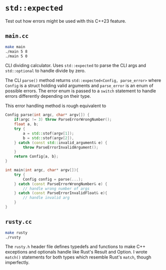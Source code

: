 # `std::expected`

Test out how errors might be used with this C++23 feature.

## `main.cc`

```bash
make main
./main 5 8
./main 5 0
```

CLI dividing calculator. Uses `std::expected` to parse the CLI args and `std::optional` to handle divide by zero.

The CLI `parse()` method returns `std::expected<Config, parse_error>` where `Config` is a struct holding valid arguments and `parse_error` is an enum of possible errors. The error enum is passed to a `switch` statement to handle errors differently depending on their type.

This error handling method is rough equivalent to

```c++
Config parse(int argc, char* argv[]) {
    if(argc != 3) throw ParseErrorWrongNumber();
    float a, b;
    try {
        a = std::stof(argv[1]);
        b = std::stof(argv[2]),
    } catch (const std::invalid_argument& e) {
        throw ParseErrorInvalidArgument();
    }
    return Config{a, b};
}

int main(int argc, char* argv[]){
    try {
        Config config = parse(...);
    } catch (const ParseErrorWrongNumber& e) {
        // handle wrong number of args
    } catch (const ParseErrorInvalidFloat& e){
        // handle invalid arg
    }
}
```

## `rusty.cc`

```bash
make rusty
./rusty
```

The `rusty.h` header file defines typedefs and functions to make C++ exceptions and optionals handle like Rust's Result and Option. I wrote `match()` statements for both types which resemble Rust's `match`, though imperfectly.
